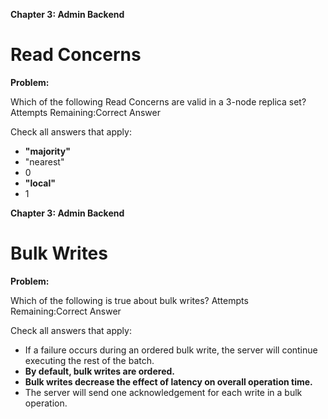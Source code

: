**Chapter 3: Admin Backend**

# Read Concerns
**Problem:**

Which of the following Read Concerns are valid in a 3-node replica set?
Attempts Remaining:Correct Answer

Check all answers that apply:

- **"majority"**
- "nearest"
- 0
- **"local"**
- 1

**Chapter 3: Admin Backend**
# Bulk Writes
**Problem:**

Which of the following is true about bulk writes?
Attempts Remaining:Correct Answer

Check all answers that apply:

- If a failure occurs during an ordered bulk write, the server will continue executing the rest of the batch.
- **By default, bulk writes are ordered.**
- **Bulk writes decrease the effect of latency on overall operation time.**
- The server will send one acknowledgement for each write in a bulk operation.
